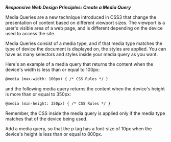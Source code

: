 ***Responsive Web Design Principles: Create a Media Query***

Media Queries are a new technique introduced in CSS3 that change the presentation of content based on different viewport sizes. The viewport is a user's visible area of a web page, and is different depending on the device used to access the site.

Media Queries consist of a media type, and if that media type matches the type of device the document is displayed on, the styles are applied. You can have as many selectors and styles inside your media query as you want.

Here's an example of a media query that returns the content when the device's width is less than or equal to 100px:

```html
@media (max-width: 100px) { /* CSS Rules */ }
```

and the following media query returns the content when the device's height is more than or equal to 350px:

```html
@media (min-height: 350px) { /* CSS Rules */ }
```

Remember, the CSS inside the media query is applied only if the media type matches that of the device being used.


Add a media query, so that the p tag has a font-size of 10px when the device's height is less than or equal to 800px.
